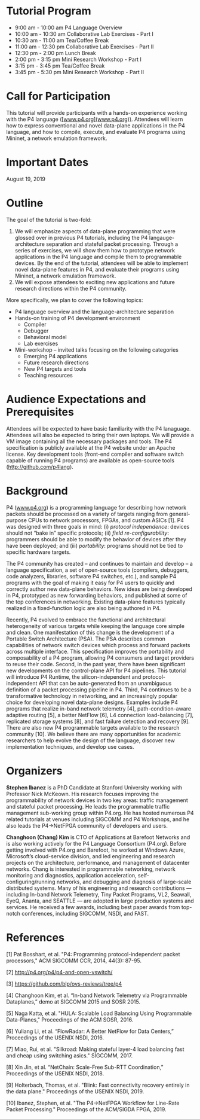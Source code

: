 
# Tutorial Program

* 9:00 am - 10:00 am P4 Language Overview
* 10:00 am - 10:30 am Collaborative Lab Exercises - Part I
* 10:30 am - 11:00 am Tea/Coffee Break
* 11:00 am - 12:30 pm Collaborative Lab Exercises - Part II
* 12:30 pm - 2:00 pm Lunch Break
* 2:00 pm - 3:15 pm Mini Research Workshop - Part I
* 3:15 pm - 3:45 pm Tea/Coffee Break
* 3:45 pm - 5:30 pm Mini Research Workshop - Part II

# Call for Participation

This tutorial will provide participants with a hands-on experience working with the P4 language ([www.p4.org](www.p4.org)). Attendees will learn how to express conventional and novel data-plane applications in the P4 language, and how to compile, execute, and evaluate P4 programs using Mininet, a network emulation framework.

# Important Dates

August 19, 2019

# Outline

The goal of the tutorial is two-fold:

1. We will emphasize aspects of data-plane programming that were glossed over in previous P4 tutorials, including the P4 langauge-architecture separation and stateful packet processing. Through a series of exercises, we will show them how to prototype network applications in the P4 language and compile them to programmable devices. By the end of the tutorial, attendees will be able to implement novel data-plane features in P4, and evaluate their programs using Mininet, a network emulation framework.
2. We will expose attendees to exciting new applications and future research directions within the P4 community.

More specifically, we plan to cover the following topics:
* P4 language overview and the language-architecture separation
* Hands-on training of P4 development environment
    * Compiler
    * Debugger
    * Behavioral model
    * Lab exercises
* Mini-workshop – invited talks focusing on the following categories
    * Emerging P4 applications
    * Future research directions
    * New P4 targets and tools
    * Teaching resources

# Audience Expectations and Prerequisites

Attendees will be expected to have basic familiarity with the P4 lanaguage. Attendees will also be expected to bring their own laptops. We will provide a VM image containing all the necessary packages and tools. The P4 specification is publicly available at the P4 website under an Apache license. Key development tools (front-end compiler and software switch capable of running P4 programs) are available as open-source tools (http://github.com/p4lang).

# Background

P4 (www.p4.org) is a programming language for describing how network packets should be processed on a variety of targets ranging from general-purpose CPUs to network processors, FPGAs, and custom ASICs [1]. P4 was designed with three goals in mind: (i) *protocol independence*: devices should not “bake in” specific protocols; (ii) *field re-configurability*: programmers should be able to modify the behavior of devices after they have been deployed; and (iii) *portability*: programs should not be tied to specific hardware targets. 

The P4 community has created – and continues to maintain and develop – a language specification, a set of open-source tools (compilers, debuggers, code analyzers, libraries, software P4 switches, etc.), and sample P4 programs with the goal of making it easy for P4 users to quickly and correctly author new data-plane behaviors. New ideas are being developed in P4, prototyped as new forwarding behaviors, and published at some of the top conferences in networking. Existing data-plane features typically realized in a fixed-function logic are also being authored in P4.

Recently, P4 evolved to embrace the functional and architectural heterogeneity of various targets while keeping the language core simple and clean. One manifestation of this change is the development of a Portable Switch Architecture (PSA). The PSA describes common capabilities of network switch devices which process and forward packets across multiple interface. This specification improves the portability and composability of a P4 program, allowing P4 consumers and target providers to reuse their code. Second, in the past year, there have been significant new developments on the control-plane API for P4 pipelines. This tutorial will introduce P4 Runtime, the silicon-independent and protocol-independent API that can be auto-generated from an unambiguous definition of a packet processing pipeline in P4. Third, P4 continues to be a transformative technology in networking, and an increasingly popular choice for developing novel data-plane designs. Examples include P4 programs that realize in-band network telemetry [4], path-condition-aware adaptive routing [5], a better NetFlow [6], L4 connection load-balancing [7], replicated storage systems [8], and fast failure detection and recovery [9]. There are also new P4 programmable targets available to the research community [10]. We believe there are many opportunities for academic researchers to help evolve the design of the language, discover new implementation techniques, and develop use cases.

# Organizers

**Stephen Ibanez** is a PhD Candidate at Stanford University working with Professor Nick McKeown. His research focuses improving the programmability of network devices in two key areas: traffic management and stateful packet processing. He leads the programmable traffic management sub-working group within P4.org. He has hosted numerous P4 related tutorials at venues including SIGCOMM and P4 Workshops, and he also leads the P4->NetFPGA community of developers and users.

**Changhoon (Chang) Kim** is CTO of Applications at Barefoot Networks and is also working actively for the P4 Language Consortium (P4.org). Before getting involved with P4.org and Barefoot, he worked at Windows Azure, Microsoft’s cloud-service division, and led engineering and research projects on the architecture, performance, and management of datacenter networks. Chang is interested in programmable networking, network monitoring and diagnostics, application acceleration, self-configuring/running networks, and debugging and diagnosis of large-scale distributed systems. Many of his engineering and research contributions — including In-band Network Telemetry, Tiny Packet Programs, VL2, Seawall, EyeQ, Ananta, and SEATTLE — are adopted in large production systems and services. He received a few awards, including best paper awards from top-notch conferences, including SIGCOMM, NSDI, and FAST.


# References

[1] Pat Bosshart, et al. "P4: Programming protocol-independent packet processors," ACM SIGCOMM CCR, 2014, 44(3): 87-95.

[2] http://p4.org/p4/p4-and-open-vswitch/

[3] https://github.com/blp/ovs-reviews/tree/p4

[4] Changhoon Kim, et al. “In-band Network Telemetry via Programmable Dataplanes,” demo at SIGCOMM 2015 and SOSR 2015.

[5] Naga Katta, et al. "HULA: Scalable Load Balancing Using Programmable Data-Planes," Proceedings of the ACM SOSR, 2016.

[6] Yuliang Li, et al. “FlowRadar: A Better NetFlow for Data Centers,” Proceedings of the USENIX NSDI, 2016.

[7] Miao, Rui, et al. "Silkroad: Making stateful layer-4 load balancing fast and cheap using switching asics." SIGCOMM, 2017.

[8] Xin Jin, et al. “NetChain: Scale-Free Sub-RTT Coordination,” Proceedings of the USENIX NSDI, 2018.

[9] Holterbach, Thomas, et al. "Blink: Fast connectivity recovery entirely in the data plane." Proceedings of the USENIX NSDI, 2019.

[10] Ibanez, Stephen, et al. "The P4->NetFPGA Workflow for Line-Rate Packet Processing." Proceedings of the ACM/SIGDA FPGA, 2019.

